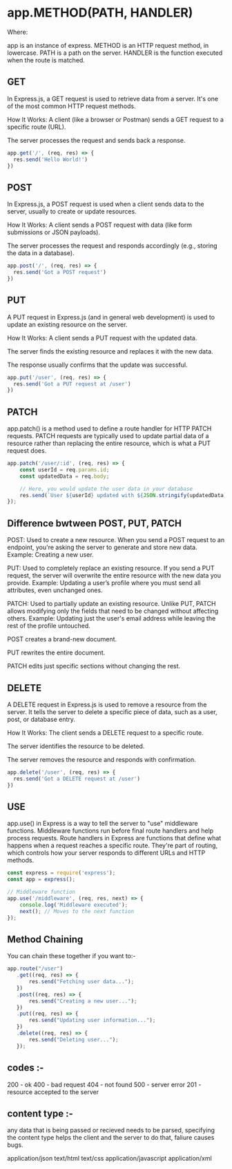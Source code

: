 # app.METHOD(PATH, HANDLER)

Where:

app is an instance of express.
METHOD is an HTTP request method, in lowercase.
PATH is a path on the server.
HANDLER is the function executed when the route is matched.

## GET

In Express.js, a GET request is used to retrieve data from a server. It's one of the most common HTTP request methods.

How It Works:
A client (like a browser or Postman) sends a GET request to a specific route (URL).

The server processes the request and sends back a response.

```js
app.get('/', (req, res) => {
  res.send('Hello World!')
})
```

## POST

In Express.js, a POST request is used when a client sends data to the server, usually to create or update resources.

How It Works:
A client sends a POST request with data (like form submissions or JSON payloads).

The server processes the request and responds accordingly (e.g., storing the data in a database).

```js
app.post('/', (req, res) => {
  res.send('Got a POST request')
})
```

## PUT 

A PUT request in Express.js (and in general web development) is used to update an existing resource on the server.

How It Works:
A client sends a PUT request with the updated data.

The server finds the existing resource and replaces it with the new data.

The response usually confirms that the update was successful.

```js
app.put('/user', (req, res) => {
  res.send('Got a PUT request at /user')
})
```

## PATCH
app.patch() is a method used to define a route handler for HTTP PATCH requests. PATCH requests are typically used to update partial data of a resource rather than replacing the entire resource, which is what a PUT request does.

```js
app.patch('/user/:id', (req, res) => {
    const userId = req.params.id;
    const updatedData = req.body;

    // Here, you would update the user data in your database
    res.send(`User ${userId} updated with ${JSON.stringify(updatedData)}`);
});
```

## Difference bwtween POST, PUT, PATCH

POST: Used to create a new resource. When you send a POST request to an endpoint, you're asking the server to generate and store new data. Example: Creating a new user.

PUT: Used to completely replace an existing resource. If you send a PUT request, the server will overwrite the entire resource with the new data you provide. Example: Updating a user’s profile where you must send all attributes, even unchanged ones.

PATCH: Used to partially update an existing resource. Unlike PUT, PATCH allows modifying only the fields that need to be changed without affecting others. Example: Updating just the user's email address while leaving the rest of the profile untouched.

POST creates a brand-new document.

PUT rewrites the entire document.

PATCH edits just specific sections without changing the rest.


## DELETE

A DELETE request in Express.js is used to remove a resource from the server. It tells the server to delete a specific piece of data, such as a user, post, or database entry.

How It Works:
The client sends a DELETE request to a specific route.

The server identifies the resource to be deleted.

The server removes the resource and responds with confirmation.

```js
app.delete('/user', (req, res) => {
  res.send('Got a DELETE request at /user')
}) 
```

## USE

app.use() in Express is a way to tell the server to "use" middleware functions. Middleware functions run before final route handlers and help process requests.
Route handlers in Express are functions that define what happens when a request reaches a specific route. They're part of routing, which controls how your server responds to different URLs and HTTP methods.
```js
const express = require('express');
const app = express();

// Middleware function
app.use('/middleware', (req, res, next) => {
    console.log('Middleware executed');
    next(); // Moves to the next function
});
```

## Method Chaining
You can chain these together if you want to:-

```js
app.route("/user")
   .get((req, res) => {
       res.send("Fetching user data...");
   })
   .post((req, res) => {
       res.send("Creating a new user...");
   })
   .put((req, res) => {
       res.send("Updating user information...");
   })
   .delete((req, res) => {
       res.send("Deleting user...");
   });
```


## codes :-

200 - ok
400 - bad request
404 - not found
500 - server error
201 - resource accepted to the server 

## content type :-
any data that is being passed or recieved needs to be parsed, specifying the content type helps the client and the server to do that, faliure causes bugs.

application/json
text/html
text/css
application/javascript
application/xml